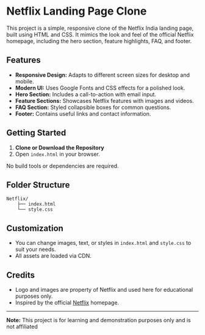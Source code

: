 # Netflix Landing Page Clone

This project is a simple, responsive clone of the Netflix India landing page, built using HTML and CSS. It mimics the look and feel of the official Netflix homepage, including the hero section, feature highlights, FAQ, and footer.

## Features

- **Responsive Design:** Adapts to different screen sizes for desktop and mobile.
- **Modern UI:** Uses Google Fonts and CSS effects for a polished look.
- **Hero Section:** Includes a call-to-action with email input.
- **Feature Sections:** Showcases Netflix features with images and videos.
- **FAQ Section:** Styled collapsible boxes for common questions.
- **Footer:** Contains useful links and contact information.

## Getting Started

1. **Clone or Download the Repository**
2. Open `index.html` in your browser.

No build tools or dependencies are required.

## Folder Structure

```
Netflix/
    ├── index.html
    └── style.css
```

## Customization

- You can change images, text, or styles in `index.html` and `style.css` to suit your needs.
- All assets are loaded via CDN.

## Credits

- Logo and images are property of Netflix and used here for educational purposes only.
- Inspired by the official [Netflix](https://www.netflix.com/in/) homepage.

---

**Note:** This project is for learning and demonstration purposes only and is not affiliated
